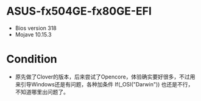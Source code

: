 # ASUS-fx504GE-fx80GE-EFI
* Bios version 318
* Mojave 10.15.3

# Condition
* 原先做了Clover的版本，后来尝试了Opencore，体验确实要好很多，不过用来引导Windows还是有问题，各种加条件 If(_OSI("Darwin")) 也还是不行，不知道哪里出问题了。